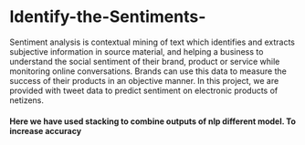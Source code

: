 # Identify-the-Sentiments-
Sentiment analysis is contextual mining of text which identifies and extracts subjective information in source material, and helping a business to understand the social sentiment of their brand, product or service while monitoring online conversations. Brands can use this data to measure the success of their products in an objective manner. In this project, we are provided with tweet data to predict sentiment on electronic products of netizens.

#### Here we have used stacking to combine outputs of nlp different model. To increase accuracy
